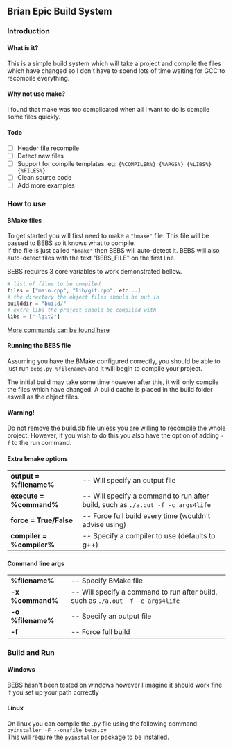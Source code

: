 ## Brian Epic Build System

### Introduction
#### What is it?
This is a simple build system which will take a project and compile the files which have changed so I don't have to spend lots of time waiting for GCC to recompile everything.

#### Why not use make?
I found that make was too complicated when all I want to do is compile some files quickly.

#### Todo
- [ ] Header file recompile
- [ ] Detect new files
- [ ] Support for compile templates, eg: `{%COMPILER%} {%ARGS%} {%LIBS%} {%FILES%}`
- [ ] Clean source code
- [ ] Add more examples

### How to use
#### BMake files
To get started you will first need to make a `"bmake"` file. This file will be passed to BEBS so it knows what to compile.\
If the file is just called `"bmake"` then BEBS will auto-detect it. BEBS will also auto-detect files with the text "BEBS_FILE" on the first line.

BEBS requires 3 core variables to work demonstrated bellow.
```python
# list of files to be compiled
files = ["main.cpp", "lib/git.cpp", etc...]
# the directory the object files should be put in
builddir = "build/"
# extra libs the project should be compiled with
libs = ["-lgit2"]
```
[More commands can be found here](#extra-bmake-options)

#### Running the BEBS file
Assuming you have the BMake configured correctly, you should be able to just run
`bebs.py %filename%`
and it will begin to compile your project.

The initial build may take some time however after this, it will only compile the files which have changed. A build cache is placed in the build folder aswell as the object files.
#### Warning! ####
Do not remove the build.db file unless you are willing to recompile the whole project. However, if you wish to do this you also have the option of adding `-f` to the run command.

#### Extra bmake options
|                          |                                                                                 |
|------------------------- |---------------------------------------------------------------------------------|
| **output = %filename%**  | -- Will specify an output file                                                  |
| **execute = %command%**  | -- Will specify a command to run after build, such as `./a.out -f -c args4life` |
| **force = True/False**   | -- Force full build every time (wouldn't advise using)                          |
| **compiler = %compiler%**| -- Specify a compiler to use (defaults to g++)                                  |

#### Command line args
|                          |                                                                                 |
|------------------------- |---------------------------------------------------------------------------------|
| **%filename%**           | -- Specify BMake file                                                           |
| **-x %command%**         | -- Will specify a command to run after build, such as `./a.out -f -c args4life` |
| **-o %filename%**        | -- Specify an output file                                                       |
| **-f**                   | -- Force full build                                                             |

### Build and Run
#### Windows
BEBS hasn't been tested on windows however I imagine it should work fine if you set up your path correctly

#### Linux
On linux you can compile the .py file using the following command\
`pyinstaller -F --onefile bebs.py`\
This will require the `pyinstaller` package to be installed.

